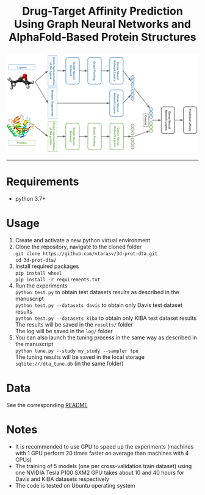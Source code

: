 <h1 align="center">
<p> Drug-Target Affinity Prediction Using Graph Neural Networks and AlphaFold-Based Protein Structures</h1>

<p align="center"><img src="img/general_model.png" alt="logo" width="700px" /></p>

 ---

# Requirements
- python 3.7+ <br />
# Usage
1. Create and activate a new python virtual environment <br />
2. Clone the repository, navigate to the cloned folder <br />
`git clone https://github.com/vtarasv/3d-prot-dta.git` <br />
`cd 3d-prot-dta/` <br />
3. Install required packages <br />
`pip install wheel` <br />
`pip install -r requirements.txt` <br />
4. Run the experiments <br />
`python test.py` to obtain test datasets results as described in the manuscript <br />
`python test.py --datasets davis` to obtain only Davis test dataset results <br />
`python test.py --datasets kiba` to obtain only KIBA test dataset results <br />
The results will be saved in the `results/` folder <br />
The log will be saved in the `log/` folder <br />
5. You can also launch the tuning process in the same way as described in the manuscript <br />
`python tune.py --study my_study --sampler tpe` <br />
The tuning results will be saved in the local storage `sqlite:///dta_tune.db` (in the same folder) <br />
# Data
See the corresponding [README](data/README.md)
# Notes
- It is recommended to use GPU to speed up the experiments (machines with 1 GPU perform 20 times faster on average than machines with 4 CPUs)
- The training of 5 models (one per cross-validation train dataset) using one NVIDIA Tesla P100 SXM2 GPU takes about 10 and 40 hours for Davis and KIBA datasets respectively 
- The code is tested on Ubuntu operating system
